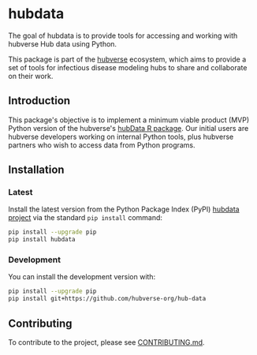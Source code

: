 # hubdata

The goal of hubdata is to provide tools for accessing and working with hubverse Hub data using Python.

This package is part of the [hubverse](https://hubverse.io/) ecosystem, which aims to provide a set of tools for infectious disease modeling hubs to share and collaborate on their work.

## Introduction

This package's objective is to implement a minimum viable product (MVP) Python version of the hubverse's [hubData R package](https://hubverse-org.github.io/hubData/). Our initial users are hubverse developers working on internal Python tools, plus hubverse partners who wish to access data from Python programs.

## Installation

### Latest

Install the latest version from the Python Package Index (PyPI) [hubdata project](https://pypi.org/project/hubdata/) via the standard `pip install` command:

```bash
pip install --upgrade pip
pip install hubdata
```

### Development

You can install the development version with:

```bash
pip install --upgrade pip
pip install git+https://github.com/hubverse-org/hub-data
```

## Contributing

To contribute to the project, please see [CONTRIBUTING.md](CONTRIBUTING.md).
